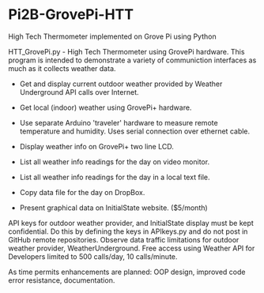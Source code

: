 # Pi2B-GrovePi-HTT
High Tech Thermometer implemented on Grove Pi using Python

HTT_GrovePi.py  - High Tech Thermometer using GrovePi hardware.  This program is intended to 
demonstrate a variety of communiction interfaces as much as it collects weather data.

- Get and display current outdoor weather provided by Weather Underground API calls over Internet.

- Get local (indoor) weather using GrovePi+ hardware.

- Use separate Arduino 'traveler' hardware to measure remote temperature and humidity.   Uses serial 
connection over ethernet cable.   

- Display weather info on GrovePi+ two line LCD.

- List all weather info readings for the day on video monitor.

- List all weather info readings for the day in a local text file.

- Copy data file for the day on DropBox. 

- Present graphical data on InitialState website.  ($5/month)

API keys for outdoor weather provider, and InitialState display must be kept confidential.
Do this by defining the keys in APIkeys.py and do not post in GitHub remote repositories.
Observe data traffic limitations for outdoor weather provider, WeatherUnderground.
    Free access using Weather API for Developers limited to 500 calls/day, 10 calls/minute.  
    
As time permits enhancements are planned:  OOP design, improved code error resistance, documentation.
